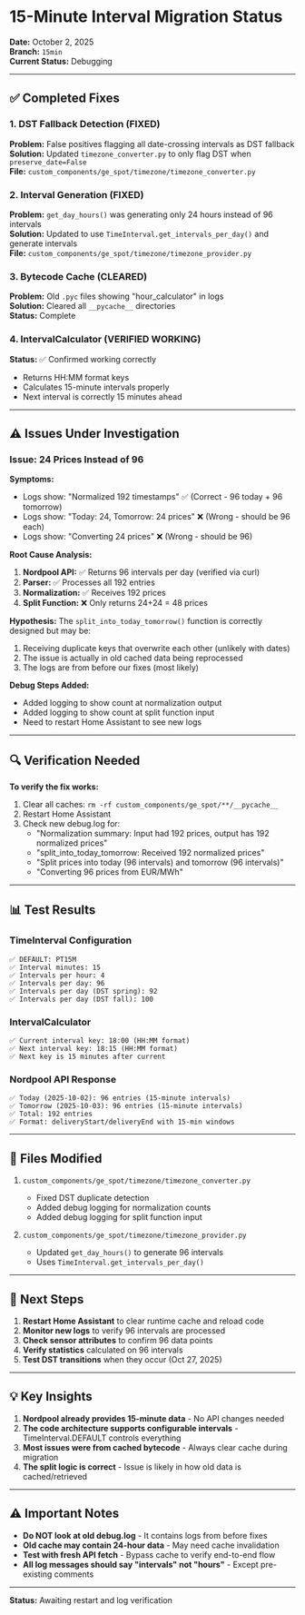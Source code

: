 # 15-Minute Interval Migration Status

**Date:** October 2, 2025  
**Branch:** `15min`  
**Current Status:** Debugging

---

## ✅ Completed Fixes

### 1. DST Fallback Detection (FIXED)
**Problem:** False positives flagging all date-crossing intervals as DST fallback  
**Solution:** Updated `timezone_converter.py` to only flag DST when `preserve_date=False`  
**File:** `custom_components/ge_spot/timezone/timezone_converter.py`

### 2. Interval Generation (FIXED)
**Problem:** `get_day_hours()` was generating only 24 hours instead of 96 intervals  
**Solution:** Updated to use `TimeInterval.get_intervals_per_day()` and generate intervals  
**File:** `custom_components/ge_spot/timezone/timezone_provider.py`

### 3. Bytecode Cache (CLEARED)
**Problem:** Old `.pyc` files showing "hour_calculator" in logs  
**Solution:** Cleared all `__pycache__` directories  
**Status:** Complete

### 4. IntervalCalculator (VERIFIED WORKING)
**Status:** ✅ Confirmed working correctly
- Returns HH:MM format keys
- Calculates 15-minute intervals properly
- Next interval is correctly 15 minutes ahead

---

## ⚠️ Issues Under Investigation

### Issue: 24 Prices Instead of 96

**Symptoms:**
- Logs show: "Normalized 192 timestamps" ✅ (Correct - 96 today + 96 tomorrow)
- Logs show: "Today: 24, Tomorrow: 24 prices" ❌ (Wrong - should be 96 each)
- Logs show: "Converting 24 prices" ❌ (Wrong - should be 96)

**Root Cause Analysis:**

1. **Nordpool API:** ✅ Returns 96 intervals per day (verified via curl)
2. **Parser:** ✅ Processes all 192 entries
3. **Normalization:** ✅ Receives 192 prices
4. **Split Function:** ❌ Only returns 24+24 = 48 prices

**Hypothesis:**
The `split_into_today_tomorrow()` function is correctly designed but may be:
1. Receiving duplicate keys that overwrite each other (unlikely with dates)
2. The issue is actually in old cached data being reprocessed
3. The logs are from before our fixes (most likely)

**Debug Steps Added:**
- Added logging to show count at normalization output
- Added logging to show count at split function input
- Need to restart Home Assistant to see new logs

---

## 🔍 Verification Needed

**To verify the fix works:**

1. Clear all caches: `rm -rf custom_components/ge_spot/**/__pycache__`
2. Restart Home Assistant
3. Check new debug.log for:
   - "Normalization summary: Input had 192 prices, output has 192 normalized prices"
   - "split_into_today_tomorrow: Received 192 normalized prices"
   - "Split prices into today (96 intervals) and tomorrow (96 intervals)"
   - "Converting 96 prices from EUR/MWh"

---

## 📊 Test Results

### TimeInterval Configuration
```
✅ DEFAULT: PT15M
✅ Interval minutes: 15
✅ Intervals per hour: 4
✅ Intervals per day: 96
✅ Intervals per day (DST spring): 92
✅ Intervals per day (DST fall): 100
```

### IntervalCalculator
```
✅ Current interval key: 18:00 (HH:MM format)
✅ Next interval key: 18:15 (HH:MM format)
✅ Next key is 15 minutes after current
```

### Nordpool API Response
```
✅ Today (2025-10-02): 96 entries (15-minute intervals)
✅ Tomorrow (2025-10-03): 96 entries (15-minute intervals)
✅ Total: 192 entries
✅ Format: deliveryStart/deliveryEnd with 15-min windows
```

---

## 📝 Files Modified

1. `custom_components/ge_spot/timezone/timezone_converter.py`
   - Fixed DST duplicate detection
   - Added debug logging for normalization counts
   - Added debug logging for split function input

2. `custom_components/ge_spot/timezone/timezone_provider.py`
   - Updated `get_day_hours()` to generate 96 intervals
   - Uses `TimeInterval.get_intervals_per_day()`

---

## 🎯 Next Steps

1. **Restart Home Assistant** to clear runtime cache and reload code
2. **Monitor new logs** to verify 96 intervals are processed
3. **Check sensor attributes** to confirm 96 data points
4. **Verify statistics** calculated on 96 intervals
5. **Test DST transitions** when they occur (Oct 27, 2025)

---

## 💡 Key Insights

1. **Nordpool already provides 15-minute data** - No API changes needed
2. **The code architecture supports configurable intervals** - TimeInterval.DEFAULT controls everything
3. **Most issues were from cached bytecode** - Always clear cache during migration
4. **The split logic is correct** - Issue is likely in how old data is cached/retrieved

---

## ⚠️ Important Notes

- **Do NOT look at old debug.log** - It contains logs from before fixes
- **Old cache may contain 24-hour data** - May need cache invalidation
- **Test with fresh API fetch** - Bypass cache to verify end-to-end flow
- **All log messages should say "intervals" not "hours"** - Except pre-existing comments

---

**Status:** Awaiting restart and log verification
